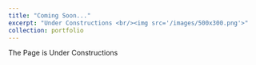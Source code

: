 ```yaml
---
title: "Coming Soon..."
excerpt: "Under Constructions <br/><img src='/images/500x300.png'>"
collection: portfolio
---
```


The Page is Under Constructions
